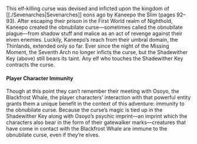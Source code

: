 This elf-killing curse was devised and inficted upon the kingdom of [[./Sevenarches|Sevenarches]] eons ago by Kaneepo the Slim (pages 92–93). After escaping their prison in the First World realm of Nighthold, Kaneepo created the obnubilate curse—sometimes called the obnubilate plague—from shadow stuff and malice as an act of revenge against their elven enemies. Luckily, Kaneepo’s reach from their umbral domain, the Thinlands, extended only so far. Ever since the night of the Missing Moment, the Seventh Arch no longer inficts the curse, but the Shadewither Key (above) still bears its taint. Any elf who touches the Shadewither Key contracts the curse. 
#### Player Character Immunity
Though at this point they can’t remember their meeting with Osoyo, the Blackfrost Whale, the player characters’ interaction with that powerful entity grants them a unique benefit in the context of this adventure: immunity to the obnubilate curse. Because the curse’s magic is tied up in the Shadewither Key along with Osoyo’s psychic imprint—an imprint which the characters also bear in the form of their gatewalker marks—creatures that have come in contact with the Blackfrost Whale are immune to the obnubilate curse, even if they’re elves.